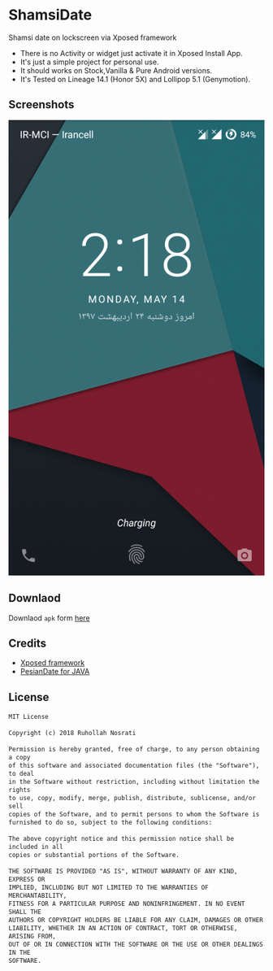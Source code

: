 # ShamsiDate
Shamsi date on lockscreen via Xposed framework

* There is no Activity or widget just activate it in Xposed Install App.
* It's just a simple project for personal use.
* It should works on Stock,Vanilla & Pure Android versions.
* It's Tested on Lineage 14.1 (Honor 5X) and Lollipop 5.1 (Genymotion).

## Screenshots
![](screenshot/Screenshot_20180514-141854.png)

## Downlaod
Downlaod `apk` form [here](https://github.com/runo280/ShamsiDate/releases)

## Credits
* [Xposed framework](https://forum.xda-developers.com/showthread.php?t=3034811)
* [PesianDate for JAVA](https://github.com/abbashosseini/PersianDT)

## License
    MIT License
    
    Copyright (c) 2018 Ruhollah Nosrati
    
    Permission is hereby granted, free of charge, to any person obtaining a copy
    of this software and associated documentation files (the "Software"), to deal
    in the Software without restriction, including without limitation the rights
    to use, copy, modify, merge, publish, distribute, sublicense, and/or sell
    copies of the Software, and to permit persons to whom the Software is
    furnished to do so, subject to the following conditions:

    The above copyright notice and this permission notice shall be included in all
    copies or substantial portions of the Software.

    THE SOFTWARE IS PROVIDED "AS IS", WITHOUT WARRANTY OF ANY KIND, EXPRESS OR
    IMPLIED, INCLUDING BUT NOT LIMITED TO THE WARRANTIES OF MERCHANTABILITY,
    FITNESS FOR A PARTICULAR PURPOSE AND NONINFRINGEMENT. IN NO EVENT SHALL THE
    AUTHORS OR COPYRIGHT HOLDERS BE LIABLE FOR ANY CLAIM, DAMAGES OR OTHER
    LIABILITY, WHETHER IN AN ACTION OF CONTRACT, TORT OR OTHERWISE, ARISING FROM,
    OUT OF OR IN CONNECTION WITH THE SOFTWARE OR THE USE OR OTHER DEALINGS IN THE
    SOFTWARE.

